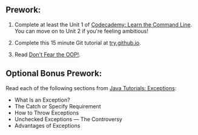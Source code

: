## Prework:

1. Complete at least the Unit 1 of [Codecademy: Learn the Command Line](https://www.codecademy.com/learn/learn-the-command-line). You can move on to Unit 2 if you're feeling ambitious!

2. Complete this 15 minute Git tutorial at [try.github.io](https://try.github.io/levels/1/challenges/1).

3. Read [Don't Fear the OOP!](http://sepwww.stanford.edu/sep/jon/family/jos/oop/oop1.htm).

## Optional Bonus Prework:

Read each of the following sections from [Java Tutorials: Exceptions](https://docs.oracle.com/javase/tutorial/essential/exceptions/):
* What Is an Exception?
* The Catch or Specify Requirement
* How to Throw Exceptions
* Unchecked Exceptions — The Controversy
* Advantages of Exceptions
